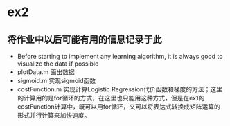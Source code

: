 # ex2

## 将作业中以后可能有用的信息记录于此

- Before starting to implement any learning algorithm, it is always good to
visualize the data if possible
- plotData.m
画出数据
- sigmoid.m
实现sigmoid函数
- costFunction.m
实现计算Logistic Regression代价函数和梯度的方法；这里的计算用的是for循环的方式，在这里也只能用这种方式，但是在ex1的costFunction计算中，既可以用for循环，又可以将表达式转换成矩阵运算的形式并行计算来加快速度。